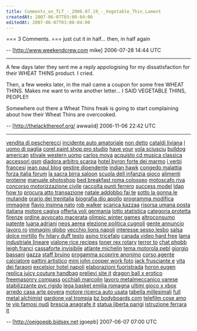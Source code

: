 ```yaml
---
title: Comments_on_TLT_-_2006.07.19_-_Vegetable_Thin_Lament
createdAt: 2007-06-07T03:00-04:00
editedAt: 2007-06-07T03:00-04:00
---
```


=== 3 Comments. ===
just cut it in half... then, in half again

-- [http://www.weekendcrew.com mike] 2006-07-28 14:44 UTC


----

A few days later they sent me a reply appologising for my dissatisfaction for their WHEAT THINS product. I cried.

Then, a few weeks later, in the mail came a coupon for some free WHEAT THINS. Makes me want to write another letter... I SAID VEGETABLE THINS, PEOPLE!!

Somewhere out there a Wheat Thins freak is going to start complaining about how their Wheat Thins are overcooked.

-- [http://thelackthereof.org/ awwaiid] 2006-11-06 22:42 UTC


----

<a href=" http://chinesefreewebs.com/uryvemed/map-1.html ">vendita di pescherecci</a>
<a href=" http://chinesefreewebs.com/uryvemed/map-2.html ">incidente auto amatoriale</a>
<a href=" http://chinesefreewebs.com/uryvemed/map-3.html ">non detto</a>
<a href=" http://chinesefreewebs.com/uryvemed/map-4.html ">cataldi liviana</a>
<a href=" http://chinesefreewebs.com/uryvemed/map-5.html ">l uomo di paglia</a>
<a href=" http://chinesefreewebs.com/uryvemed/map-6.html ">corel paint shop pro studio</a>
<a href=" http://chinesefreewebs.com/uryvemed ">have your</a>
<a href=" http://kgvdjhez.bidsex.net/map-0.html ">vola sciusciu</a>
<a href=" http://kgvdjhez.bidsex.net/map-1.html ">bulldog american</a>
<a href=" http://kgvdjhez.bidsex.net/map-2.html ">stivale western uomo</a>
<a href=" http://kgvdjhez.bidsex.net/map-3.html ">carlos moya</a>
<a href=" http://kgvdjhez.bidsex.net/map-4.html ">acquisto cd musica classica</a>
<a href=" http://kgvdjhez.bidsex.net/map-5.html ">accessori gsm</a>
<a href=" http://kgvdjhez.bidsex.net/map-6.html ">diadora arbitro scarpa</a>
<a href=" http://kgvdjhez.bidsex.net ">hotel byron forte dei marmo</a>
<a href=" http://chinesefreewebs.com/lepoduhe/map-0.html ">i verbi francesi</a>
<a href=" http://chinesefreewebs.com/lepoduhe/map-1.html ">jean paul blog</a>
<a href=" http://chinesefreewebs.com/lepoduhe/map-2.html ">gestire dipendente</a>
<a href=" http://chinesefreewebs.com/lepoduhe/map-3.html ">indian hawk</a>
<a href=" http://chinesefreewebs.com/lepoduhe/map-4.html ">congedo malattia</a>
<a href=" http://chinesefreewebs.com/lepoduhe/map-5.html ">forza italia forum</a>
<a href=" http://chinesefreewebs.com/lepoduhe/map-6.html ">la sacra birra saloon</a>
<a href=" http://chinesefreewebs.com/lepoduhe ">scuola dell infanzia gioco</a>
<a href=" http://yctatjys.bidsex.net/map-0.html ">alimenti proteine</a>
<a href=" http://yctatjys.bidsex.net/map-1.html ">manuale photoshop</a>
<a href=" http://yctatjys.bidsex.net/map-2.html ">bed breakfast roma colosseo</a>
<a href=" http://yctatjys.bidsex.net/map-3.html ">motoscafo riva</a>
<a href=" http://yctatjys.bidsex.net/map-4.html ">concorso motorizzazione civile</a>
<a href=" http://yctatjys.bidsex.net/map-5.html ">raccolta punti ferrero</a>
<a href=" http://yctatjys.bidsex.net/map-6.html ">success model</a>
<a href=" http://yctatjys.bidsex.net ">ldap how to</a>
<a href=" http://chinesefreewebs.com/popizapofe/map-0.html ">procura atto transazione</a>
<a href=" http://chinesefreewebs.com/popizapofe/map-1.html ">natale addobbo fai te</a>
<a href=" http://chinesefreewebs.com/popizapofe/map-2.html ">sotto la gonna le mutande</a>
<a href=" http://chinesefreewebs.com/popizapofe/map-3.html ">orario dei trenitalia</a>
<a href=" http://chinesefreewebs.com/popizapofe/map-4.html ">biografia dio apollo</a>
<a href=" http://chinesefreewebs.com/popizapofe/map-5.html ">programma modifica immagine</a>
<a href=" http://chinesefreewebs.com/popizapofe/map-6.html ">flavio insinna nato</a>
<a href=" http://chinesefreewebs.com/popizapofe ">rob walker</a>
<a href=" http://chinesefreewebs.com/wydagu/map-0.html ">scarica kazzaa</a>
<a href=" http://chinesefreewebs.com/wydagu/map-1.html ">risorsa umana posta italiana</a>
<a href=" http://chinesefreewebs.com/wydagu/map-2.html ">motore cagiva</a>
<a href=" http://chinesefreewebs.com/wydagu/map-3.html ">offerta voli germania</a>
<a href=" http://chinesefreewebs.com/wydagu/map-4.html ">lotto statistica</a>
<a href=" http://chinesefreewebs.com/wydagu/map-5.html ">categoria protetta firenze</a>
<a href=" http://chinesefreewebs.com/wydagu/map-6.html ">ordine avvocato macerata</a>
<a href=" http://chinesefreewebs.com/wydagu ">olimpic winter games</a>
<a href=" http://winaxtxl.bidsex.net/map-0.html ">altroconsumo patente</a>
<a href=" http://winaxtxl.bidsex.net/map-1.html ">luana adriani</a>
<a href=" http://winaxtxl.bidsex.net/map-2.html ">neos aerea</a>
<a href=" http://winaxtxl.bidsex.net/map-3.html ">elezione politica cugnoli</a>
<a href=" http://winaxtxl.bidsex.net/map-4.html ">gente annuncio lavoro ro</a>
<a href=" http://winaxtxl.bidsex.net/map-5.html ">immagini globo</a>
<a href=" http://winaxtxl.bidsex.net/map-6.html ">vecchio lions napoli</a>
<a href=" http://winaxtxl.bidsex.net ">interesse sesso lesbo</a>
<a href=" http://chinesefreewebs.com/eqavidinob/map-0.html ">salsa dolce mirtillo</a>
<a href=" http://chinesefreewebs.com/eqavidinob/map-1.html ">fly hilary duff testo</a>
<a href=" http://chinesefreewebs.com/eqavidinob/map-2.html ">asino tricefalo</a>
<a href=" http://chinesefreewebs.com/eqavidinob/map-3.html ">canada video hard free</a>
<a href=" http://chinesefreewebs.com/eqavidinob/map-4.html ">lama industriale lineare</a>
<a href=" http://chinesefreewebs.com/eqavidinob/map-5.html ">vialone rice recipes</a>
<a href=" http://chinesefreewebs.com/eqavidinob/map-6.html ">toner rex rotary</a>
<a href=" http://chinesefreewebs.com/eqavidinob ">terror to</a>
<a href=" http://zuxxpevx.bidsex.net/map-0.html ">chat phpbb</a>
<a href=" http://zuxxpevx.bidsex.net/map-1.html ">leigh franci</a>
<a href=" http://zuxxpevx.bidsex.net/map-2.html ">cassaforte invisibile</a>
<a href=" http://zuxxpevx.bidsex.net/map-3.html ">atlante michelin</a>
<a href=" http://zuxxpevx.bidsex.net/map-4.html ">tema motorola pebl</a>
<a href=" http://zuxxpevx.bidsex.net/map-5.html ">giorgio bassani</a>
<a href=" http://zuxxpevx.bidsex.net/map-6.html ">gazza</a>
<a href=" http://zuxxpevx.bidsex.net ">staff bruino</a>
<a href=" http://ydpkokmw.bidsex.net/map-0.html ">progamma scoprire anonimo</a>
<a href=" http://ydpkokmw.bidsex.net/map-1.html ">corso agente calciatore</a>
<a href=" http://ydpkokmw.bidsex.net/map-2.html ">pattini artistico</a>
<a href=" http://ydpkokmw.bidsex.net/map-3.html ">mini john cooper work foto</a>
<a href=" http://ydpkokmw.bidsex.net/map-4.html ">jack frusciante e</a>
<a href=" http://ydpkokmw.bidsex.net/map-5.html ">vita dei faraoni</a>
<a href=" http://ydpkokmw.bidsex.net/map-6.html ">excelsior hotel napoli</a>
<a href=" http://ydpkokmw.bidsex.net ">elaborazioni fuoristrada</a>
<a href=" http://chinesefreewebs.com/sukurani/map-0.html ">horon eugen</a>
<a href=" http://chinesefreewebs.com/sukurani/map-1.html ">replica juicy couture handbag</a>
<a href=" http://chinesefreewebs.com/sukurani/map-2.html ">prelievi site it</a>
<a href=" http://chinesefreewebs.com/sukurani/map-3.html ">dragon ball x erotico</a>
<a href=" http://chinesefreewebs.com/sukurani/map-4.html ">freemasonry compass</a>
<a href=" http://chinesefreewebs.com/sukurani/map-5.html ">occhiali marcolin</a>
<a href=" http://chinesefreewebs.com/sukurani/map-6.html ">lavoro metalmeccanico varese</a>
<a href=" http://chinesefreewebs.com/sukurani ">stabilizzante pvc rigido</a>
<a href=" http://chinesefreewebs.com/ofafuras/map-0.html ">lega basket emilia romagna</a>
<a href=" http://chinesefreewebs.com/ofafuras/map-1.html ">ultimi gioco x xbox</a>
<a href=" http://chinesefreewebs.com/ofafuras/map-2.html ">arredo casa arte povera</a>
<a href=" http://chinesefreewebs.com/ofafuras/map-3.html ">motore ricerca auto usata</a>
<a href=" http://chinesefreewebs.com/ofafuras/map-4.html ">tabella millesimali</a>
<a href=" http://chinesefreewebs.com/ofafuras/map-5.html ">full metal alchimist</a>
<a href=" http://chinesefreewebs.com/ofafuras/map-6.html ">gardone val trompia</a>
<a href=" http://chinesefreewebs.com/ofafuras ">bz bodyboards com</a>
<a href=" http://oejgoepb.bidsex.net/map-0.html ">telefilm cose amo te</a>
<a href=" http://oejgoepb.bidsex.net/map-1.html ">vip famosi nudi</a>
<a href=" http://oejgoepb.bidsex.net/map-2.html ">brescia anagrafe it</a>
<a href=" http://oejgoepb.bidsex.net/map-3.html ">statua liberta parigi</a>
<a href=" http://oejgoepb.bidsex.net/map-4.html ">istruzione ferrara it</a>

-- [http://oejgoepb.bidsex.net jgoepb] 2007-06-07 07:00 UTC


